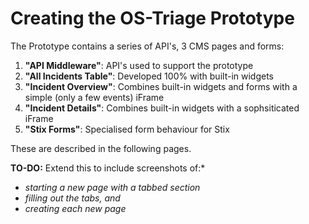 # Creating the OS-Triage Prototype

The Prototype contains a series of API's, 3 CMS pages and forms:
1. **"API Middleware"**: API's used to support the prototype
2. **"All Incidents Table"**: Developed 100% with built-in widgets
3. **"Incident Overview"**: Combines built-in widgets and forms with a simple (only a few events) iFrame
4. **"Incident Details"**: Combines built-in widgets with a sophsiticated iFrame
5. **"Stix Forms"**: Specialised form behaviour for Stix

These are described in the following pages.


**TO-DO:** Extend this to include screenshots of:*
- *starting a new page with a tabbed section*
- *filling out the tabs, and*
- *creating each new page*